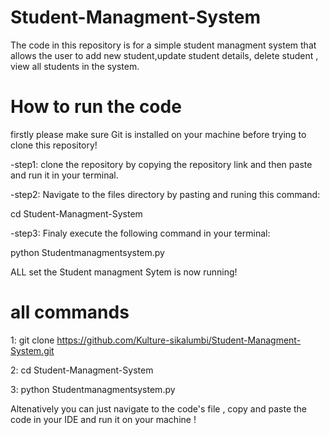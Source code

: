# Student-Managment-System
The code in this repository is for a simple student managment system that allows the user to add new student,update student details, delete student , view all students in the system.
# How to run the code
firstly please make sure Git is installed on your machine before trying to clone this repository!

-step1: clone the repository by copying the repository  link and then paste and run it in your terminal. 

-step2: Navigate to the files directory by pasting and runing this command:

cd Student-Managment-System 

-step3: Finaly execute the following command in your terminal:

python Studentmanagmentsystem.py

ALL set the  Student managment Sytem is now running!
# all commands
1: git clone https://github.com/Kulture-sikalumbi/Student-Managment-System.git

2: cd Student-Managment-System 

3: python Studentmanagmentsystem.py

  Altenatively you can just navigate to the code's file , copy and  paste the code  in your IDE and run it on your machine !



